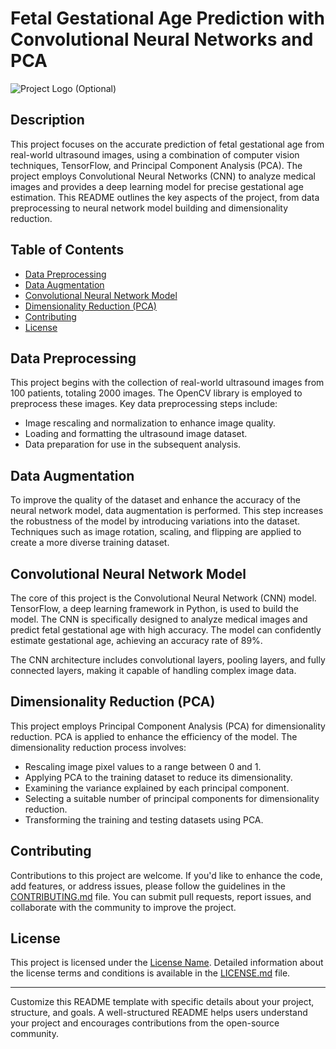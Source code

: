 # Fetal Gestational Age Prediction with Convolutional Neural Networks and PCA

![Project Logo](logo.png) (Optional)

## Description

This project focuses on the accurate prediction of fetal gestational age from real-world ultrasound images, using a combination of computer vision techniques, TensorFlow, and Principal Component Analysis (PCA). The project employs Convolutional Neural Networks (CNN) to analyze medical images and provides a deep learning model for precise gestational age estimation. This README outlines the key aspects of the project, from data preprocessing to neural network model building and dimensionality reduction.

## Table of Contents

- [Data Preprocessing](#data-preprocessing)
- [Data Augmentation](#data-augmentation)
- [Convolutional Neural Network Model](#convolutional-neural-network-model)
- [Dimensionality Reduction (PCA)](#dimensionality-reduction-pca)
- [Contributing](#contributing)
- [License](#license)

## Data Preprocessing

This project begins with the collection of real-world ultrasound images from 100 patients, totaling 2000 images. The OpenCV library is employed to preprocess these images. Key data preprocessing steps include:

- Image rescaling and normalization to enhance image quality.
- Loading and formatting the ultrasound image dataset.
- Data preparation for use in the subsequent analysis.

## Data Augmentation

To improve the quality of the dataset and enhance the accuracy of the neural network model, data augmentation is performed. This step increases the robustness of the model by introducing variations into the dataset. Techniques such as image rotation, scaling, and flipping are applied to create a more diverse training dataset.

## Convolutional Neural Network Model

The core of this project is the Convolutional Neural Network (CNN) model. TensorFlow, a deep learning framework in Python, is used to build the model. The CNN is specifically designed to analyze medical images and predict fetal gestational age with high accuracy. The model can confidently estimate gestational age, achieving an accuracy rate of 89%.

The CNN architecture includes convolutional layers, pooling layers, and fully connected layers, making it capable of handling complex image data.

## Dimensionality Reduction (PCA)

This project employs Principal Component Analysis (PCA) for dimensionality reduction. PCA is applied to enhance the efficiency of the model. The dimensionality reduction process involves:

- Rescaling image pixel values to a range between 0 and 1.
- Applying PCA to the training dataset to reduce its dimensionality.
- Examining the variance explained by each principal component.
- Selecting a suitable number of principal components for dimensionality reduction.
- Transforming the training and testing datasets using PCA.

## Contributing

Contributions to this project are welcome. If you'd like to enhance the code, add features, or address issues, please follow the guidelines in the [CONTRIBUTING.md](CONTRIBUTING.md) file. You can submit pull requests, report issues, and collaborate with the community to improve the project.

## License

This project is licensed under the [License Name](LICENSE.md). Detailed information about the license terms and conditions is available in the [LICENSE.md](LICENSE.md) file.

---

Customize this README template with specific details about your project, structure, and goals. A well-structured README helps users understand your project and encourages contributions from the open-source community.
